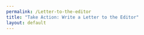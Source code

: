 ```yaml
---
permalink: /Letter-to-the-editor
title: "Take Action: Write a Letter to the Editor"
layout: default
---
```

<link rel='preload' href='https://static.everyaction.com/ea-actiontag/at.js' as='script' crossorigin='anonymous'>
 <link rel='preload' href='https://static.everyaction.com/ea-actiontag/at.min.css' as='style'>
 <script type='text/javascript' src='https://static.everyaction.com/ea-actiontag/at.js' crossorigin='anonymous'></script>
  <div class="ngp-form"
     data-form-url="https://secure.everyaction.com/v1/Forms/39gm3_6t2kySOrLDGBkPVg2"
          data-fastaction-endpoint="https://fastaction.ngpvan.com"
     data-inline-errors="true"
     data-fastaction-nologin="true"
     data-databag-endpoint="https://profile.ngpvan.com"
     data-databag="everybody"
          data-mobile-autofocus="false">
</div>